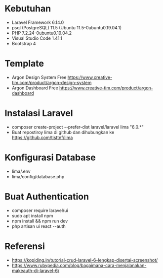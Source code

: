 # Kebutuhan

- Laravel Framework 6.14.0
- psql (PostgreSQL) 11.5 (Ubuntu 11.5-0ubuntu0.19.04.1)
- PHP 7.2.24-0ubuntu0.19.04.2
- Visual Studio Code 1.41.1
- Bootstrap 4

# Template

- Argon Design System Free https://www.creative-tim.com/product/argon-design-system
- Argon Dashboard Free https://www.creative-tim.com/product/argon-dashboard

# Instalasi Laravel

- composer create-project --prefer-dist laravel/laravel lima "6.0.*"
- Buat repostiroy lima di github dan dihubungkan ke https://github.com/tisttnf/lima

# Konfigurasi Database

- lima/.env
- lima/config/database.php

# Buat Authentication

- composer require laravel/ui
- sudo apt install npm
- npm install && npm run dev 
- php artisan ui react --auth

# Referensi

- https://kopiding.in/tutorial-crud-laravel-6-lengkap-disertai-screenshot/
- https://www.rubypedia.com/blog/bagaimana-cara-menjalanakan-makeauth-di-laravel-6/